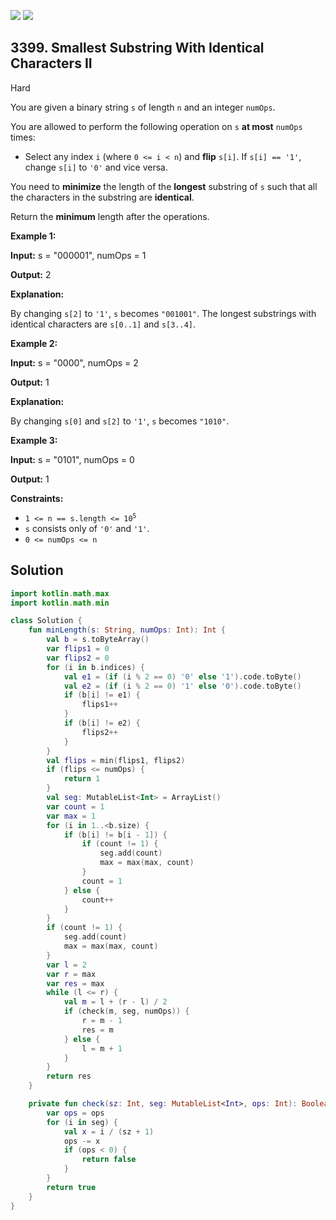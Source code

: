 [![](https://img.shields.io/github/stars/javadev/LeetCode-in-Kotlin?label=Stars&style=flat-square)](https://github.com/javadev/LeetCode-in-Kotlin)
[![](https://img.shields.io/github/forks/javadev/LeetCode-in-Kotlin?label=Fork%20me%20on%20GitHub%20&style=flat-square)](https://github.com/javadev/LeetCode-in-Kotlin/fork)

## 3399\. Smallest Substring With Identical Characters II

Hard

You are given a binary string `s` of length `n` and an integer `numOps`.

You are allowed to perform the following operation on `s` **at most** `numOps` times:

*   Select any index `i` (where `0 <= i < n`) and **flip** `s[i]`. If `s[i] == '1'`, change `s[i]` to `'0'` and vice versa.

You need to **minimize** the length of the **longest** substring of `s` such that all the characters in the substring are **identical**.

Return the **minimum** length after the operations.

**Example 1:**

**Input:** s = "000001", numOps = 1

**Output:** 2

**Explanation:**

By changing `s[2]` to `'1'`, `s` becomes `"001001"`. The longest substrings with identical characters are `s[0..1]` and `s[3..4]`.

**Example 2:**

**Input:** s = "0000", numOps = 2

**Output:** 1

**Explanation:**

By changing `s[0]` and `s[2]` to `'1'`, `s` becomes `"1010"`.

**Example 3:**

**Input:** s = "0101", numOps = 0

**Output:** 1

**Constraints:**

*   <code>1 <= n == s.length <= 10<sup>5</sup></code>
*   `s` consists only of `'0'` and `'1'`.
*   `0 <= numOps <= n`

## Solution

```kotlin
import kotlin.math.max
import kotlin.math.min

class Solution {
    fun minLength(s: String, numOps: Int): Int {
        val b = s.toByteArray()
        var flips1 = 0
        var flips2 = 0
        for (i in b.indices) {
            val e1 = (if (i % 2 == 0) '0' else '1').code.toByte()
            val e2 = (if (i % 2 == 0) '1' else '0').code.toByte()
            if (b[i] != e1) {
                flips1++
            }
            if (b[i] != e2) {
                flips2++
            }
        }
        val flips = min(flips1, flips2)
        if (flips <= numOps) {
            return 1
        }
        val seg: MutableList<Int> = ArrayList()
        var count = 1
        var max = 1
        for (i in 1..<b.size) {
            if (b[i] != b[i - 1]) {
                if (count != 1) {
                    seg.add(count)
                    max = max(max, count)
                }
                count = 1
            } else {
                count++
            }
        }
        if (count != 1) {
            seg.add(count)
            max = max(max, count)
        }
        var l = 2
        var r = max
        var res = max
        while (l <= r) {
            val m = l + (r - l) / 2
            if (check(m, seg, numOps)) {
                r = m - 1
                res = m
            } else {
                l = m + 1
            }
        }
        return res
    }

    private fun check(sz: Int, seg: MutableList<Int>, ops: Int): Boolean {
        var ops = ops
        for (i in seg) {
            val x = i / (sz + 1)
            ops -= x
            if (ops < 0) {
                return false
            }
        }
        return true
    }
}
```